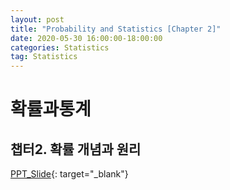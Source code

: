 ```yaml
---
layout: post
title: "Probability and Statistics [Chapter 2]"
date: 2020-05-30 16:00:00-18:00:00
categories: Statistics
tag: Statistics
---
```


# 확률과통계
## 챕터2. 확률 개념과 원리  

[PPT_Slide](https://star6973.github.io/reveal.js/slide/확률개념과원리.html){: target="_blank"}
